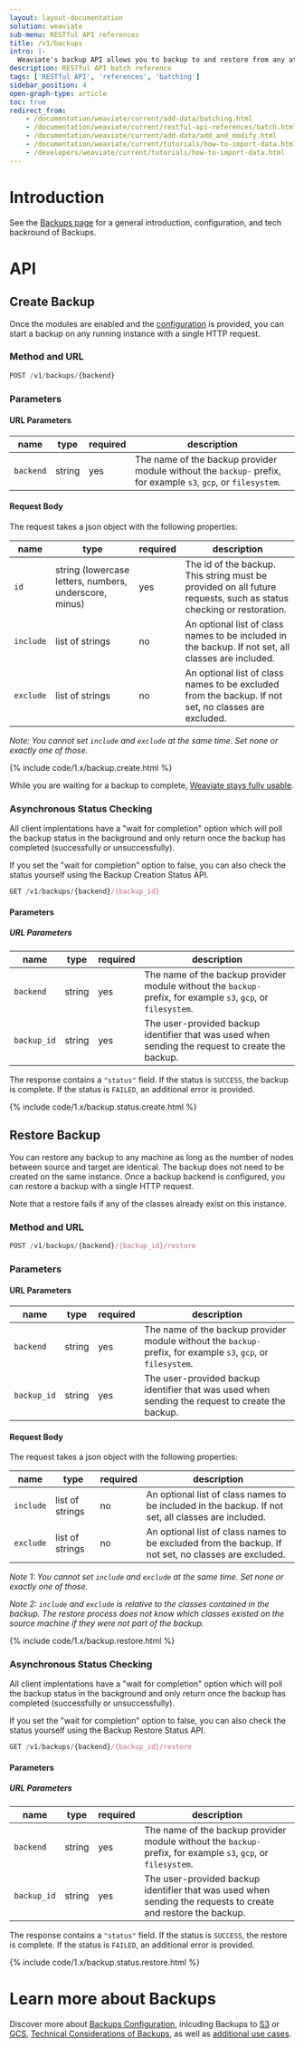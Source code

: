 ```yaml
---
layout: layout-documentation
solution: weaviate
sub-menu: RESTful API references
title: /v1/backups
intro: |-
  Weaviate's backup API allows you to backup to and restore from any attached backend with a single command.
description: RESTful API batch reference
tags: ['RESTful API', 'references', 'batching']
sidebar_position: 4
open-graph-type: article
toc: true
redirect_from:
    - /documentation/weaviate/current/add-data/batching.html
    - /documentation/weaviate/current/restful-api-references/batch.html
    - /documentation/weaviate/current/add-data/add_and_modify.html
    - /documentation/weaviate/current/tutorials/how-to-import-data.html
    - /developers/weaviate/current/tutorials/how-to-import-data.html
---
```


# Introduction

See the [Backups page](../configuration/backups.html) for a general introduction, configuration, and tech backround of Backups.

# API

## Create Backup

Once the modules are enabled and the [configuration](../configuration/backups.html#configuration) is provided, you can start a
backup on any running instance with a single HTTP request.

### Method and URL

```js
POST /v1/backups/{backend}
```

### Parameters

#### URL Parameters

| name | type | required | description |
| ---- | ---- | ---- | ---- |
| `backend` | string | yes | The name of the backup provider module without the `backup-` prefix, for example `s3`, `gcp`, or `filesystem`. |

#### Request Body

The request takes a json object with the following properties:

| name | type | required | description |
| ---- | ---- | ---- | ---- |
| `id` | string (lowercase letters, numbers, underscore, minus) | yes | The id of the backup. This string must be provided on all future requests, such as status checking or restoration. |
| `include` | list of strings | no | An optional list of class names to be included in the backup. If not set, all classes are included. |
| `exclude` | list of strings | no | An optional list of class names to be excluded from the backup. If not set, no classes are excluded. |

*Note: You cannot set `include` and `exclude` at the same time. Set none or exactly one of those.*

{% include code/1.x/backup.create.html %}

While you are waiting for a backup to complete, [Weaviate stays fully usable](../configuration/backups.html#read--write-requests-while-a-backup-is-running).


### Asynchronous Status Checking

All client implentations have a "wait for completion" option which will poll the backup status in the background and only return once the backup has completed (successfully or unsuccessfully).

If you set the "wait for completion" option to false, you can also check the status yourself using the Backup Creation Status API.

```js
GET /v1/backups/{backend}/{backup_id}
```

#### Parameters

##### URL Parameters

| name | type | required | description |
| ---- | ---- | ---- | ---- |
| `backend` | string | yes | The name of the backup provider module without the `backup-` prefix, for example `s3`, `gcp`, or `filesystem`. |
| `backup_id` | string | yes | The user-provided backup identifier that was used when sending the request to create the backup. |

The response contains a `"status"` field. If the status is `SUCCESS`, the
backup is complete. If the status is `FAILED`, an additional error is provided.

{% include code/1.x/backup.status.create.html %}

## Restore Backup

You can restore any backup to any machine as long as the number of nodes
between source and target are identical. The backup does not need to be created
on the same instance. Once a backup backend is configured, you can restore a
backup with a single HTTP request.

Note that a restore fails if any of the classes already exist on this instance.

### Method and URL

```js
POST /v1/backups/{backend}/{backup_id}/restore
```

### Parameters

#### URL Parameters

| name | type | required | description |
| ---- | ---- | ---- | ---- |
| `backend` | string | yes | The name of the backup provider module without the `backup-` prefix, for example `s3`, `gcp`, or `filesystem`. |
| `backup_id` | string | yes | The user-provided backup identifier that was used when sending the request to create the backup. |

#### Request Body

The request takes a json object with the following properties:

| name | type | required | description |
| ---- | ---- | ---- | ---- |
| `include` | list of strings | no | An optional list of class names to be included in the backup. If not set, all classes are included. |
| `exclude` | list of strings | no | An optional list of class names to be excluded from the backup. If not set, no classes are excluded. |

*Note 1: You cannot set `include` and `exclude` at the same time. Set none or exactly one of those.*

*Note 2: `include` and `exclude` is relative to the classes contained in the backup. The restore process does not know which classes existed on the source machine if they were not part of the backup.*

{% include code/1.x/backup.restore.html %}

### Asynchronous Status Checking

All client implentations have a "wait for completion" option which will poll the backup status in the background and only return once the backup has completed (successfully or unsuccessfully).

If you set the "wait for completion" option to false, you can also check the status yourself using the Backup Restore Status API.

```js
GET /v1/backups/{backend}/{backup_id}/restore
```

#### Parameters

##### URL Parameters

| name | type | required | description |
| ---- | ---- | ---- | ---- |
| `backend` | string | yes | The name of the backup provider module without the `backup-` prefix, for example `s3`, `gcp`, or `filesystem`. |
| `backup_id` | string | yes | The user-provided backup identifier that was used when sending the requests to create and restore the backup. |

The response contains a `"status"` field. If the status is `SUCCESS`, the
restore is complete. If the status is `FAILED`, an additional error is provided.

{% include code/1.x/backup.status.restore.html %}

# Learn more about Backups

Discover more about [Backups Configuration](../configuration/backups.html#configuration), inlcuding Backups to [S3](../configuration/backups.html#s3-aws-or-s3-compatible) or [GCS](../configuration/backups.html#gcs-google-cloud-storage), [Technical Considerations of Backups](../configuration/backups.html#technical-considerations), as well as [additional use cases](../configuration/backups.html#other-use-cases).
